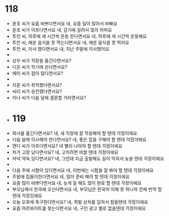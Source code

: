 # 118
- 윤호 씨가 요즘 바쁘다면서요
  네, 요즘 일이 많아서 바빠요
- 윤호 씨가 아프다면서요
  네, 감기에 걸려서 많이 아파요
- 투안 씨, 하루에 세 시간씩 운동 한다면서요
  네, 하루에 세 시간씩 운동해요
- 투안 씨, 매운 음식을 못 먹는다면서요
  네, 매운 음식을 못 먹어요
- 투안 씨, 이사 했다면서요
  내, 지난 주말에 이사했어요
-
- 상우 씨가 직장을 옮긴다면서요?
- 디온 씨가 학기에 쉰다면서요?
- 매미 씨가 잠이 많다면서요?
-
- 지혼 씨가 취직했다면서요?
- 씨리 씨가 승진했다면서요?
- 미나 씨가 다음 달에 결혼할 거라면서요?
- # 119
- 회사를 옮긴다면서요?
  네, 새  직장에 잘 적응해야 할 텐데 걱정이에요.
- 다음 달에 이사해야 한다면서요?
  네, 좋은 집을 구해야 할 텐데 걱정이에요
- 앤디 씨가 아프다면서요?
  네 빨리 나아야 할 텐데 걱정이에요
- 차가 고장 났다면서요?
  네, 고치려면 비쌀 텐데 걱정이에요
- 저녁 약속 있다면서요?
  네, 그런데 지금 출발해도 길이 막혀서 늦을 텐데 걱정이에요
-
- 다음 주에 시험이 있다면서요
  네, 이번에는 시험을 잘 봐야 할 텐데 걱정이에요
- 주말에 집들이한다면서요
  네, 많이 준비 해야 할 텐데 걱정이에요
- 요즘 많이 바쁘다면서요
  네, 늦게 일 해도 많이 완료 할 텐데 걱정이에요
- 부모님께서 한국에 오신다면서요
  네, 부모님은 한국어 이해 못 하니까 전체 번역 할 텐데 걱정잉에요
- 오늘 오후에 축구한다면서요?
  네, 목발 상처를 입혀서 힘들텐데 걱정이에요
- 요즘 아르바이트를 찾는다면서요
  네, 구인 광고 별로 없을텐데 걱정이에요